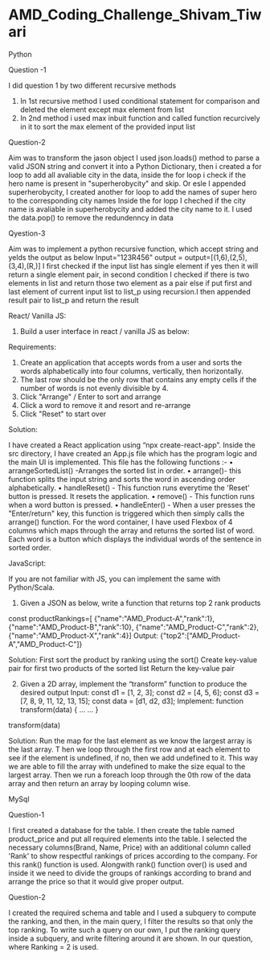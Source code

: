 # AMD_Coding_Challenge_Shivam_Tiwari
Python

Question -1

I did question 1 by two different recursive methods 
1) In 1st recursive method I used conditional statement for comparison and deleted the element except max element from list
2) In 2nd method i used max inbuit function and called function recurcively in it to sort the max element of the provided input list  

Question-2

Aim was to transform the jason object 
I used json.loads() method to parse a valid JSON string and convert it into a Python Dictionary, then i created a for loop to add all avaliable city in the data, inside the for loop i check if the hero name is present in "superherobycity" and skip. Or esle I appended superherobycity, I created another for loop to add the names of super hero to the corresponding city names Inside the for lopp I cheched if the city name is avaliable in superherobycity and added the city name to it. I used the data.pop() to remove the redundenncy in data 

Qyestion-3

Aim was to implement a python recursive function, which accept string and yelds the output as below 
Input="123R456"
output = output=[(1,6),(2,5),(3,4),(R,)]
I first checked if the input list has single element if yes then it will return a single element pair, in second condition I checked if there is two elements in list and return those two element as a pair else if put first and last element  of current input list to list_p using recursion.I then appended result pair to list_p and return the result 


React/ Vanilla JS: 

1. Build a user interface in react / vanilla JS as below: 

Requirements: 

1. Create an application that accepts words from a user and sorts the words alphabetically into four columns, vertically, then horizontally. 
2. The last row should be the only row that contains any empty cells if the number of words is not evenly divisible by 4. 
3. Click "Arrange" / Enter to sort and arrange 
4. Click a word to remove it and resort and re-arrange 
5. Click "Reset" to start over 

Solution:

I have created a React application using “npx create-react-app”. Inside the src directory, I have created an App.js file which has the program logic and the main UI is implemented. This file has the following functions
:-
•	arrangeSortedList() -Arranges the sorted list in order.
•	arrange()- this function splits the input string and sorts the word in ascending order alphabetically.
•	handleReset() - This function runs everytime the 'Reset' button is pressed. It resets the application.
•	remove() - This function runs when a word button is pressed.
•	handleEnter() - When a user presses the "Enter/return" key, this function is triggered which then simply calls the arrange() function.
For the word container, I have used Flexbox of 4 columns which maps through the  array and returns the sorted list of word. Each word is a button which displays the individual words of the sentence in sorted order.
 




JavaScript: 

If you are not familiar with JS, you can implement the same with Python/Scala. 
1. Given a JSON as below, write a function that returns top 2 rank products 

const productRankings=[ 
{"name":"AMD_Product-A","rank":1}, 
{"name":"AMD_Product-B","rank":10}, 
{"name":"AMD_Product-C","rank":2}, 
{"name":"AMD_Product-X","rank":4}] 
Output: 
{"top2":["AMD_Product-A","AMD_Product-C"]}

Solution: 
First sort the product by ranking using the sort() 
Create key-value pair for first two products of the sorted list
Return the key-value pair

2) Given a 2D array, implement the “transform” function to produce the desired output
Input:
const d1 = [1, 2, 3];
const d2 = [4, 5, 6];
const d3 = [7, 8, 9, 11, 12, 13, 15];
const data = [d1, d2, d3];
Implement:
function transform(data) {
  ...
  ...
}

transform(data)

Solution:
Run the map for the last element as we know the largest array is the last array. T
hen we loop through the first row and at each element to see if the element is undefined, if no, then we add undefined to it. 
This way we are able to fill the array with undefined to make the size equal to the largest array.
Then we run a foreach loop through the 0th row of the data array and then return an array by looping column wise. 


MySql

Question-1 

I first created a database for the table. I then create the table named product_price and put all required elements into the table. 
I selected the necessary columns(Brand, Name, Price) with an additional column called 'Rank' to show respectful rankings of prices according to the company. For this rank() function is used. Alongwith rank() function over() is used and inside it we need to divide the groups of rankings according to brand and arrange the price so that it would give proper output. 

Question-2

I created the required schema and table and I used a subquery to compute the ranking, and then, in the main query, I filter the results so that only the top ranking. To write such a query on our own, I put the ranking query inside a subquery, and write filtering around it are shown. In our question, where Ranking = 2 is used.

